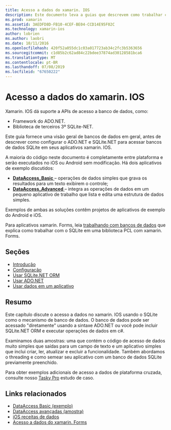 ```yaml
---
title: Acesso a dados do xamarin. IOS
description: Este documento leva a guias que descrevem como trabalhar com bancos de dados locais em um aplicativo xamarin. IOS. Conteúdo vinculado discute SQLite.NET, ADO.NET e muito mais.
ms.prod: xamarin
ms.assetid: 3AEDFD8D-FB10-4CEF-BE04-CCD14E95F02C
ms.technology: xamarin-ios
author: lobrien
ms.author: laobri
ms.date: 10/11/2016
ms.openlocfilehash: 420f52a055dc1c03a017723ab34c2fc3b5363656
ms.sourcegitcommit: c1d85b2c62ad84c22bdee37874ad30128581bca6
ms.translationtype: MT
ms.contentlocale: pt-BR
ms.lasthandoff: 07/08/2019
ms.locfileid: "67650222"
---
```

# <a name="xamarinios-data-access"></a>Acesso a dados do xamarin. IOS

Xamarin. IOS dá suporte a APIs de acesso a banco de dados, como:

-  Framework do ADO.NET.
-  Biblioteca de terceiros 3º SQLite-NET.

Este guia fornece uma visão geral de bancos de dados em geral, antes de descrever como configurar o ADO.NET e SQLite.NET para acessar bancos de dados SQLite em seus aplicativos xamarin. IOS. 

A maioria do código neste documento é completamente entre plataforma e serão executados no iOS ou Android sem modificação. Há dois aplicativos de exemplo discutidos:

-  [**DataAccess_Basic** ](https://github.com/xamarin/mobile-samples/tree/master/DataAccess/Basic) – operações de dados simples que grava os resultados para um texto exibirem o controle;
-  [**DataAccess_Advanced** ](https://github.com/xamarin/mobile-samples/tree/master/DataAccess/Advanced) – integra as operações de dados em um pequeno aplicativo de trabalho que lista e edita uma estrutura de dados simples.

Exemplos de ambas as soluções contêm projetos de aplicativos de exemplo do Android e iOS.

Para aplicativos xamarin. Forms, leia [trabalhando com bancos de dados](~/xamarin-forms/data-cloud/data/databases.md) que explica como trabalhar com o SQLite em uma biblioteca PCL com xamarin. Forms.

## <a name="sections"></a>Seções

-  [Introdução](introduction.md)
-  [Configuração](configuration.md)
-  [Usar SQLite.NET ORM](using-sqlite-orm.md)
-  [Usar ADO.NET](using-adonet.md)
-  [Usar dados em um aplicativo](using-data-in-an-app.md)

## <a name="summary"></a>Resumo

Este capítulo discute o acesso a dados no xamarin. IOS usando o SQLite como o mecanismo de banco de dados. O banco de dados pode ser acessado "diretamente" usando a sintaxe ADO.NET ou você pode incluir SQLite.NET ORM e executar operações de dados em c#.

Examinamos duas amostras: uma que contém o código de acesso de dados muito simples que saídas para um campo de texto e um aplicativo simples que inclui criar, ler, atualizar e excluir a funcionalidade. Também abordamos o threading e como semear seu aplicativo com um banco de dados SQLite previamente preenchido.

Para obter exemplos adicionais de acesso a dados de plataforma cruzada, consulte nosso [Tasky Pro](~/cross-platform/app-fundamentals/building-cross-platform-applications/case-study-tasky.md) estudo de caso.

## <a name="related-links"></a>Links relacionados

- [DataAccess Basic (exemplo)](https://github.com/xamarin/mobile-samples/tree/master/DataAccess/Basic)
- [DataAccess avançadas (amostra)](https://github.com/xamarin/mobile-samples/tree/master/DataAccess/Advanced)
- [iOS receitas de dados](https://github.com/xamarin/recipes/tree/master/Recipes/ios/data/sqlite)
- [Acesso a dados do xamarin. Forms](~/xamarin-forms/data-cloud/data/databases.md)
